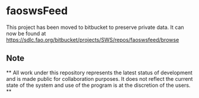 # faoswsFeed 

This project has been moved to bitbucket to preserve private data. It can now be found at https://sdlc.fao.org/bitbucket/projects/SWS/repos/faoswsfeed/browse

## Note

** All work under this repository represents the latest status of development 
and is made public for collaboration purposes. It does not reflect the current 
state of the system and use of the program is at the discretion of the users. **